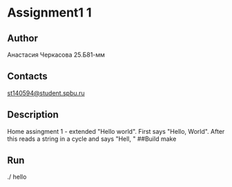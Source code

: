 # Assignment1 1
## Author
Анастасия Черкасова 25.Б81-мм
## Contacts
st140594@student.spbu.ru
## Description
Home assingment 1 - extended "Hello world". First says "Hello, World". After this reads a string in a cycle and says "Hell, <string>"
##Build
make
## Run
./ hello
